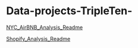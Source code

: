 # Data-projects-TripleTen-

[NYC_AirBNB_Analysis_Readme](/../NyC-AirBNB-Analysis/README.md)


[Shopify_Analysis_Readme](/../Shopify-Analysis/README.md)

